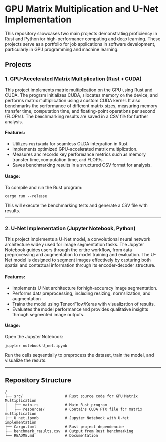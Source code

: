 # GPU Matrix Multiplication and U-Net Implementation

This repository showcases two main projects demonstrating proficiency in Rust and Python for high-performance computing and deep learning. These projects serve as a portfolio for job applications in software development, particularly in GPU programming and machine learning.

## Projects

### 1. GPU-Accelerated Matrix Multiplication (Rust + CUDA)
This project implements matrix multiplication on the GPU using Rust and CUDA. The program initializes CUDA, allocates memory on the device, and performs matrix multiplication using a custom CUDA kernel. It also benchmarks the performance of different matrix sizes, measuring memory transfer time, computation time, and floating-point operations per second (FLOP/s). The benchmarking results are saved in a CSV file for further analysis.

#### Features:
- Utilizes `rustacuda` for seamless CUDA integration in Rust.
- Implements optimized GPU-accelerated matrix multiplication.
- Measures and records key performance metrics such as memory transfer time, computation time, and FLOP/s.
- Saves benchmarking results in a structured CSV format for analysis.

#### Usage:
To compile and run the Rust program:
```
cargo run --release
```
This will execute the benchmarking tests and generate a CSV file with results.

---

### 2. U-Net Implementation (Jupyter Notebook, Python)
This project implements a U-Net model, a convolutional neural network architecture widely used for image segmentation tasks. The Jupyter Notebook guides users through the entire workflow, from data preprocessing and augmentation to model training and evaluation. The U-Net model is designed to segment images effectively by capturing both spatial and contextual information through its encoder-decoder structure.

#### Features:
- Implements U-Net architecture for high-accuracy image segmentation.
- Performs data preprocessing, including resizing, normalization, and augmentation.
- Trains the model using TensorFlow/Keras with visualization of results.
- Evaluates the model performance and provides qualitative insights through segmented image outputs.

#### Usage:
Open the Jupyter Notebook:
```
jupyter notebook U_net.ipynb
```
Run the cells sequentially to preprocess the dataset, train the model, and visualize the results.

---

## Repository Structure
```
/
├── src/                   # Rust source code for GPU Matrix Multiplication
│   ├── main.rs            # Main Rust program
│   ├── resources/         # Contains CUDA PTX file for matrix multiplication
├── U_net.ipynb            # Jupyter Notebook with U-Net implementation
├── Cargo.toml             # Rust project dependencies
├── benchmark_results.csv  # Output from Rust benchmarking
└── README.md              # Documentation
```


